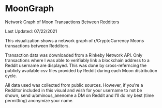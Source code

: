 # MoonGraph

Network Graph of Moon Transactions Between Redditors

Last Updated: 07/22/2021

This visualization shows a network graph of r/CryptoCurrency Moons transactions between Redditors.

Transaction data was downloaded from a Rinkeby Network API. Only transactions where I was able to verifiably link a blockchain address to a Reddit username are displayed. This was done by cross-referncing the publicly available csv files provided by Reddit during each Moon distribution cycle.

All data used was collected from public sources. However, if you're a Redditor included in this visual and wish for your username to not be shown, send u/ominous_anenome a DM on Reddit and I'll do my best (time permitting) anonymize your name.
